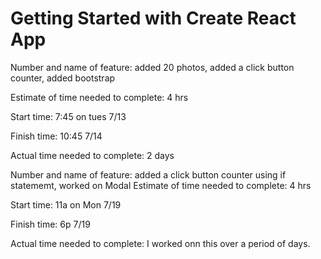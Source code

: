 # Getting Started with Create React App
Number and name of feature: added 20 photos, added a click button counter, added bootstrap

Estimate of time needed to complete: 4 hrs

Start time: 7:45 on tues 7/13

Finish time: 10:45 7/14

Actual time needed to complete: 2 days


Number and name of feature: added a click button counter using if statememt, worked on Modal
Estimate of time needed to complete: 4 hrs

Start time: 11a on Mon 7/19

Finish time: 6p 7/19

Actual time needed to complete: I worked onn this over a period of days.
